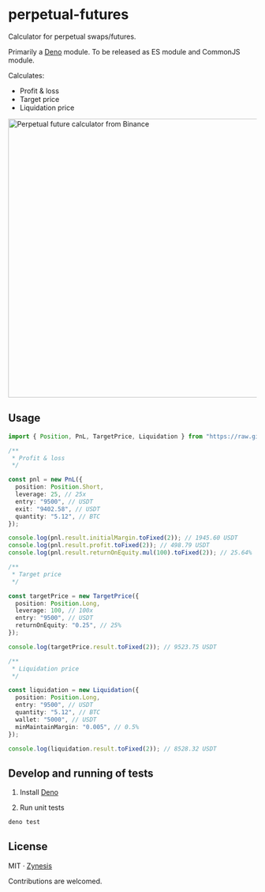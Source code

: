 # perpetual-futures
Calculator for perpetual swaps/futures.

Primarily a [Deno](https://deno.land) module. To be released as ES module and CommonJS module.

Calculates:
- Profit & loss
- Target price
- Liquidation price

<img src="https://i.imgur.com/j8I04jK.png" width="564" alt="Perpetual future calculator from Binance">

## Usage

```ts
import { Position, PnL, TargetPrice, Liquidation } from "https://raw.githubusercontent.com/zynesis/perpetual-futures/master/mod.ts";

/**
 * Profit & loss
 */

const pnl = new PnL({
  position: Position.Short,
  leverage: 25, // 25x
  entry: "9500", // USDT
  exit: "9402.58", // USDT
  quantity: "5.12", // BTC
});

console.log(pnl.result.initialMargin.toFixed(2)); // 1945.60 USDT
console.log(pnl.result.profit.toFixed(2)); // 498.79 USDT
console.log(pnl.result.returnOnEquity.mul(100).toFixed(2)); // 25.64%

/**
 * Target price
 */

const targetPrice = new TargetPrice({
  position: Position.Long,
  leverage: 100, // 100x
  entry: "9500", // USDT
  returnOnEquity: "0.25", // 25%
});

console.log(targetPrice.result.toFixed(2)); // 9523.75 USDT

/**
 * Liquidation price
 */

const liquidation = new Liquidation({
  position: Position.Long,
  entry: "9500", // USDT
  quantity: "5.12", // BTC
  wallet: "5000", // USDT
  minMaintainMargin: "0.005", // 0.5%
});

console.log(liquidation.result.toFixed(2)); // 8528.32 USDT
```

## Develop and running of tests

1. Install [Deno](http://deno.land)

2. Run unit tests

  ```bash
  deno test
  ```

## License

MIT &middot; [Zynesis](https://zynesis.com)

Contributions are welcomed.
